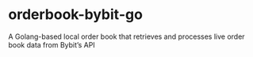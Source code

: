 # orderbook-bybit-go
A Golang-based local order book that retrieves and processes live order book data from Bybit’s API
